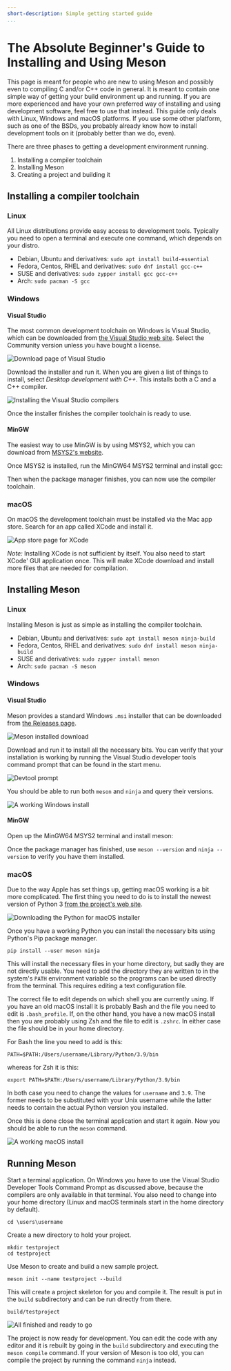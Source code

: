 ```yaml
---
short-description: Simple getting started guide
...
```


# The Absolute Beginner's Guide to Installing and Using Meson

This page is meant for people who are new to using Meson and possibly
even to compiling C and/or C++ code in general. It is meant to contain
one simple way of getting your build environment up and running. If
you are more experienced and have your own preferred way of installing
and using development software, feel free to use that instead. This
guide only deals with Linux, Windows and macOS platforms. If you use
some other platform, such as one of the BSDs, you probably already
know how to install development tools on it (probably better than we
do, even).

There are three phases to getting a development environment running.

1. Installing a compiler toolchain
2. Installing Meson
3. Creating a project and building it

## Installing a compiler toolchain

### Linux

All Linux distributions provide easy access to development tools.
Typically you need to open a terminal and execute one command, which
depends on your distro.

 - Debian, Ubuntu and derivatives: `sudo apt install build-essential`
 - Fedora, Centos, RHEL and derivatives: `sudo dnf install gcc-c++`
 - SUSE and derivatives: `sudo zypper install gcc gcc-c++`
 - Arch: `sudo pacman -S gcc`

### Windows

#### Visual Studio
The most common development toolchain on Windows is Visual Studio,
which can be downloaded from [the Visual Studio web
site](https://visualstudio.microsoft.com/). Select the Community
version unless you have bought a license.

![Download page of Visual Studio](images/win_dlvs.png)

Download the installer and run it. When you are given a list of things
to install, select *Desktop development with C++*. This installs both
a C and a C++ compiler.

![Installing the Visual Studio compilers](images/win_installvs.png)

Once the installer finishes the compiler toolchain is ready to use.

#### MinGW
The easiest way to use MinGW is by using MSYS2, which you can
download from [MSYS2's website](https://www.msys2.org/).

Once MSYS2 is installed, run the MinGW64 MSYS2 terminal and install 
gcc:

Then when the package manager finishes, you can now use the compiler
toolchain.

### macOS

On macOS the development toolchain must be installed via the Mac app
store. Search for an app called XCode and install it.

![App store page for XCode](images/osx_xcode.png)

*Note:* Installing XCode is not sufficient by itself. You also need to
start XCode' GUI application once. This will make XCode download and
install more files that are needed for compilation.

## Installing Meson

### Linux

Installing Meson is just as simple as installing the compiler toolchain.

 - Debian, Ubuntu and derivatives: `sudo apt install meson ninja-build`
 - Fedora, Centos, RHEL and derivatives: `sudo dnf install meson ninja-build`
 - SUSE and derivatives: `sudo zypper install meson`
 - Arch: `sudo pacman -S meson`

### Windows

#### Visual Studio
Meson provides a standard Windows `.msi` installer that can be
downloaded from [the Releases
page](https://github.com/mesonbuild/meson/releases).

![Meson installed download](images/win_downloadmeson.png)

Download and run it to install all the necessary bits. You can verify
that your installation is working by running the Visual Studio
developer tools command prompt that can be found in the start menu.

![Devtool prompt](images/win_vstoolsprompt.png)

You should be able to run both `meson` and `ninja` and query their
versions.

![A working Windows install](images/win_working.png)

#### MinGW
Open up the MinGW64 MSYS2 terminal and install meson:

Once the package manager has finished, use `meson --version` and
`ninja --version` to verify you have them installed.

### macOS

Due to the way Apple has set things up, getting macOS working is a bit
more complicated. The first thing you need to do is to install the
newest version of Python 3 [from the project's web
site](https://www.python.org/downloads/mac-osx/).

![Downloading the Python for macOS installer](images/osx_download.png)

Once you have a working Python you can install the necessary bits
using Python's Pip package manager.

    pip install --user meson ninja

This will install the necessary files in your home directory, but
sadly they are not directly usable. You need to add the directory they
are written to in the system's `PATH` environment variable so the
programs can be used directly from the terminal. This requires editing
a text configuration file.

The correct file to edit depends on which shell you are currently
using. If you have an old macOS install it is probably Bash and the
file you need to edit is `.bash_profile`. If, on the other hand, you
have a new macOS install then you are probably using Zsh and the file
to edit is `.zshrc`. In either case the file should be in your home
directory.

For Bash the line you need to add is this:

    PATH=$PATH:/Users/username/Library/Python/3.9/bin

whereas for Zsh it is this:

    export PATH=$PATH:/Users/username/Library/Python/3.9/bin

In both case you need to change the values for `username` and `3.9`.
The former needs to be substituted with your Unix username while the
latter needs to contain the actual Python version you installed.

Once this is done close the terminal application and start it again.
Now you should be able to run the `meson` command.

![A working macOS install](images/osx_working.png)

## Running Meson

Start a terminal application. On Windows you have to use the Visual
Studio Developer Tools Command Prompt as discussed above, because the
compilers are only available in that terminal. You also need to change
into your home directory (Linux and macOS terminals start in the home
directory by default).

    cd \users\username

Create a new directory to hold your project.

    mkdir testproject
    cd testproject

Use Meson to create and build a new sample project.

    meson init --name testproject --build

This will create a project skeleton for you and compile it. The result
is put in the `build` subdirectory and can be run directly from there.

    build/testproject

![All finished and ready to go](images/linux_alldone.png)

The project is now ready for development. You can edit the code with
any editor and it is rebuilt by going in the `build` subdirectory and
executing the `meson compile` command. If your version of Meson is too
old, you can compile the project by running the command `ninja`
instead.
